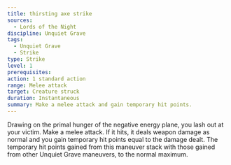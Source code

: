```yaml
---
title: thirsting axe strike
sources:
  - Lords of the Night
discipline: Unquiet Grave
tags:
  - Unquiet Grave
  - Strike
type: Strike
level: 1
prerequisites:
action: 1 standard action
range: Melee attack
target: Creature struck
duration: Instantaneous
summary: Make a melee attack and gain temporary hit points.
---
```


Drawing on the primal hunger of the negative energy plane, you lash out at your victim. Make a melee attack. If it hits, it deals weapon damage as normal and you gain temporary hit points equal to the damage dealt. The temporary hit points gained from this maneuver stack with those gained from other Unquiet Grave maneuvers, to the normal maximum.
